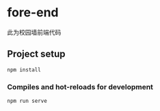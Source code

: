 # fore-end

此为校园墙前端代码

## Project setup
```
npm install
```

### Compiles and hot-reloads for development
```
npm run serve
```

### 
